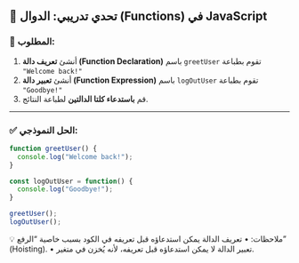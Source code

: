 ## 🧪 تحدي تدريبي: الدوال (Functions) في JavaScript

### 🎯 المطلوب:

1. أنشئ **تعريف دالة (Function Declaration)** باسم `greetUser` تقوم بطباعة `"Welcome back!"`
2. أنشئ **تعبير دالة (Function Expression)** باسم `logOutUser` تقوم بطباعة `"Goodbye!"`
3. قم **باستدعاء كلتا الدالتين** لطباعة النتائج.

---

### ✅ الحل النموذجي:

```javascript
function greetUser() {
  console.log("Welcome back!");
}

const logOutUser = function() {
  console.log("Goodbye!");
}

greetUser();
logOutUser();
```
💡 ملاحظات:
	•	تعريف الدالة يمكن استدعاؤه قبل تعريفه في الكود بسبب خاصية “الرفع” (Hoisting).
	•	تعبير الدالة لا يمكن استدعاؤه قبل تعريفه، لأنه يُخزن في متغير.